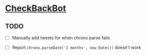 # [CheckBackBot](https://twitter.com/checkbackbot)

## TODO

- [ ] Manually add tweets for when chrono parse fails
- [ ] Report `chrono.parseDate('2 months', new Date())`
  doesn't work

